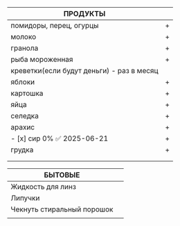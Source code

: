 
| ПРОДУКТЫ                                  |     |
| ----------------------------------------- | --- |
| помидоры, перец, огурцы                   | +   |
| молоко                                    | +   |
| гранола                                   | +   |
| рыба мороженная                           | +   |
| креветки(если будут деньги) - раз в месяц |     |
| яблоки                                    | +   |
| картошка                                  | +   |
| яйца                                      | +   |
| селедка                                   | +   |
| арахис                                    | +   |
| - [x] сир 0% ✅ 2025-06-21                 | +   |
| грудка                                    | +   |
|                                           |     |
|                                           |     |

| БЫТОВЫЕ                    |     |
| -------------------------- | --- |
| Жидкость для линз          |     |
| Липучки                    |     |
| Чекнуть стиральный порошок |     |
|                            |     |